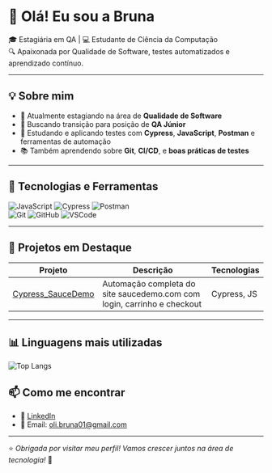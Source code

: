 # 👋 Olá! Eu sou a Bruna

🎓 Estagiária em QA | 💻 Estudante de Ciência da Computação  
🔍 Apaixonada por Qualidade de Software, testes automatizados e aprendizado contínuo.

---

## 💡 Sobre mim

- 🔬 Atualmente estagiando na área de **Qualidade de Software**
- 🎯 Buscando transição para posição de **QA Júnior**
- 🚀 Estudando e aplicando testes com **Cypress**, **JavaScript**, **Postman** e ferramentas de automação
- 📚 Também aprendendo sobre **Git**, **CI/CD**, e **boas práticas de testes**

---

## 🧪 Tecnologias e Ferramentas

![JavaScript](https://img.shields.io/badge/-JavaScript-F7DF1E?style=flat-square&logo=javascript&logoColor=black)
![Cypress](https://img.shields.io/badge/-Cypress-17202C?style=flat-square&logo=cypress&logoColor=white)
![Postman](https://img.shields.io/badge/-Postman-FF6C37?style=flat-square&logo=postman&logoColor=white)  
![Git](https://img.shields.io/badge/-Git-F05032?style=flat-square&logo=git&logoColor=white)
![GitHub](https://img.shields.io/badge/-GitHub-181717?style=flat-square&logo=github&logoColor=white)
![VSCode](https://img.shields.io/badge/-VSCode-007ACC?style=flat-square&logo=visual-studio-code&logoColor=white)

---

## 📌 Projetos em Destaque

| Projeto | Descrição | Tecnologias |
|--------|-----------|-------------|
| [Cypress_SauceDemo]([https://github.com/seu-usuario/Cypress_SauceDemo](https://github.com/BrunaOliveira24/saucedemo-cypress-automation)) | Automação completa do site saucedemo.com com login, carrinho e checkout | Cypress, JS |

---
## 📊 Linguagens mais utilizadas

![Top Langs](https://github-readme-stats.vercel.app/api/top-langs/?username=BrunaOliveira24&layout=compact&langs_count=6&theme=radical)

## 📫 Como me encontrar

- 💼 [LinkedIn](https://www.linkedin.com/in/bruna-oliveira14)
- 📧 Email: oli.bruna01@gmail.com

---

⭐ _Obrigada por visitar meu perfil! Vamos crescer juntos na área de tecnologia!_ 💜
